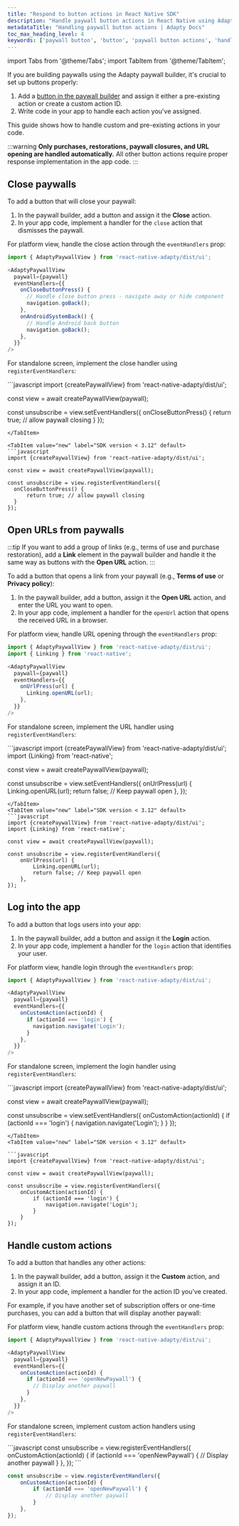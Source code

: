 ```yaml
---
title: "Respond to button actions in React Native SDK"
description: "Handle paywall button actions in React Native using Adapty for better app monetization."
metadataTitle: "Handling paywall button actions | Adapty Docs"
toc_max_heading_level: 4
keywords: ['paywall button', 'button', 'paywall button actions', 'handle actions']
---
```

import Tabs from '@theme/Tabs';
import TabItem from '@theme/TabItem';


If you are building paywalls using the Adapty paywall builder, it's crucial to set up buttons properly:

1. Add a [button in the paywall builder](paywall-buttons.md) and assign it either a pre-existing action or create a custom action ID.
2. Write code in your app to handle each action you've assigned.

This guide shows how to handle custom and pre-existing actions in your code.

:::warning
**Only purchases, restorations, paywall closures, and URL opening are handled automatically.** All other button actions require proper response implementation in the app code.
:::

## Close paywalls

To add a button that will close your paywall:

1. In the paywall builder, add a button and assign it the **Close** action.
2. In your app code, implement a handler for the `close` action that dismisses the paywall.

<Tabs groupId="presentation-method" queryString>
<TabItem value="platform" label="Platform view" default>

For platform view, handle the close action through the `eventHandlers` prop:

```javascript
import { AdaptyPaywallView } from 'react-native-adapty/dist/ui';

<AdaptyPaywallView
  paywall={paywall}
  eventHandlers={{
    onCloseButtonPress() {
      // Handle close button press - navigate away or hide component
      navigation.goBack();
    },
    onAndroidSystemBack() {
      // Handle Android back button
      navigation.goBack();
    },
  }}
/>
```

</TabItem>
<TabItem value="standalone" label="Standalone screen">

For standalone screen, implement the close handler using `registerEventHandlers`:

<Tabs groupId="version" queryString>
<TabItem value="new" label="SDK version 3.12 or later" default>
```javascript
import {createPaywallView} from 'react-native-adapty/dist/ui';

const view = await createPaywallView(paywall);

const unsubscribe = view.setEventHandlers({
  onCloseButtonPress() {
      return true; // allow paywall closing
  }
});
```
</TabItem>

<TabItem value="new" label="SDK version < 3.12" default>
```javascript
import {createPaywallView} from 'react-native-adapty/dist/ui';

const view = await createPaywallView(paywall);

const unsubscribe = view.registerEventHandlers({
  onCloseButtonPress() {
      return true; // allow paywall closing
  }
});
```

</TabItem>
</Tabs>

</TabItem>
</Tabs>

## Open URLs from paywalls

:::tip
If you want to add a group of links (e.g., terms of use and purchase restoration), add a **Link** element in the paywall builder and handle it the same way as buttons with the **Open URL** action.
:::

To add a button that opens a link from your paywall (e.g., **Terms of use** or **Privacy policy**):

1. In the paywall builder, add a button, assign it the **Open URL** action, and enter the URL you want to open.
2. In your app code, implement a handler for the `openUrl` action that opens the received URL in a browser.

<Tabs groupId="presentation-method" queryString>
<TabItem value="platform" label="Platform view" default>

For platform view, handle URL opening through the `eventHandlers` prop:

```javascript
import { AdaptyPaywallView } from 'react-native-adapty/dist/ui';
import { Linking } from 'react-native';

<AdaptyPaywallView
  paywall={paywall}
  eventHandlers={{
    onUrlPress(url) {
      Linking.openURL(url);
    },
  }}
/>
```

</TabItem>
<TabItem value="standalone" label="Standalone screen">

For standalone screen, implement the URL handler using `registerEventHandlers`:

<Tabs groupId="version" queryString>
<TabItem value="new" label="SDK version 3.12 or later" default>
```javascript
import {createPaywallView} from 'react-native-adapty/dist/ui';
import {Linking} from 'react-native';

const view = await createPaywallView(paywall);

const unsubscribe = view.setEventHandlers({
    onUrlPress(url) {
        Linking.openURL(url);
        return false; // Keep paywall open
    },
});
```
</TabItem>
<TabItem value="new" label="SDK version < 3.12" default>
```javascript
import {createPaywallView} from 'react-native-adapty/dist/ui';
import {Linking} from 'react-native';

const view = await createPaywallView(paywall);

const unsubscribe = view.registerEventHandlers({
    onUrlPress(url) {
        Linking.openURL(url);
        return false; // Keep paywall open
    },
});
```

</TabItem>
</Tabs>

</TabItem>
</Tabs>

## Log into the app

To add a button that logs users into your app:

1. In the paywall builder, add a button and assign it the **Login** action.
2. In your app code, implement a handler for the `login` action that identifies your user.

<Tabs groupId="presentation-method" queryString>
<TabItem value="platform" label="Platform view" default>

For platform view, handle login through the `eventHandlers` prop:

```javascript
import { AdaptyPaywallView } from 'react-native-adapty/dist/ui';

<AdaptyPaywallView
  paywall={paywall}
  eventHandlers={{
    onCustomAction(actionId) {
      if (actionId === 'login') {
        navigation.navigate('Login');
      }
    },
  }}
/>
```

</TabItem>
<TabItem value="standalone" label="Standalone screen">

For standalone screen, implement the login handler using `registerEventHandlers`:

<Tabs groupId="version" queryString>
<TabItem value="new" label="SDK version 3.12 or later" default>
```javascript
import {createPaywallView} from 'react-native-adapty/dist/ui';

const view = await createPaywallView(paywall);

const unsubscribe = view.setEventHandlers({
    onCustomAction(actionId) {
        if (actionId === 'login') {
            navigation.navigate('Login');
        }
    }
});
```
</TabItem>
<TabItem value="new" label="SDK version < 3.12" default>

```javascript
import {createPaywallView} from 'react-native-adapty/dist/ui';

const view = await createPaywallView(paywall);

const unsubscribe = view.registerEventHandlers({
    onCustomAction(actionId) {
        if (actionId === 'login') {
            navigation.navigate('Login');
        }
    }
});
```
</TabItem>
</Tabs>

</TabItem>
</Tabs>

## Handle custom actions

To add a button that handles any other actions:

1. In the paywall builder, add a button, assign it the **Custom** action, and assign it an ID.
2. In your app code, implement a handler for the action ID you've created.

For example, if you have another set of subscription offers or one-time purchases, you can add a button that will display another paywall:

<Tabs groupId="presentation-method" queryString>
<TabItem value="platform" label="Platform view" default>

For platform view, handle custom actions through the `eventHandlers` prop:

```javascript
import { AdaptyPaywallView } from 'react-native-adapty/dist/ui';

<AdaptyPaywallView
  paywall={paywall}
  eventHandlers={{
    onCustomAction(actionId) {
      if (actionId === 'openNewPaywall') {
        // Display another paywall
      }
    },
  }}
/>
```

</TabItem>
<TabItem value="standalone" label="Standalone screen">

For standalone screen, implement custom action handlers using `registerEventHandlers`:

<Tabs groupId="version" queryString>
<TabItem value="new" label="SDK version 3.12 or later" default>
```javascript
const unsubscribe = view.registerEventHandlers({
    onCustomAction(actionId) {
        if (actionId === 'openNewPaywall') {
            // Display another paywall
        }
    },
});
```

</TabItem>
</Tabs>
</TabItem>
<TabItem value="new" label="SDK version < 3.12" default>

```javascript
const unsubscribe = view.registerEventHandlers({
    onCustomAction(actionId) {
        if (actionId === 'openNewPaywall') {
            // Display another paywall
        }
    },
});
```
</TabItem>
</Tabs>